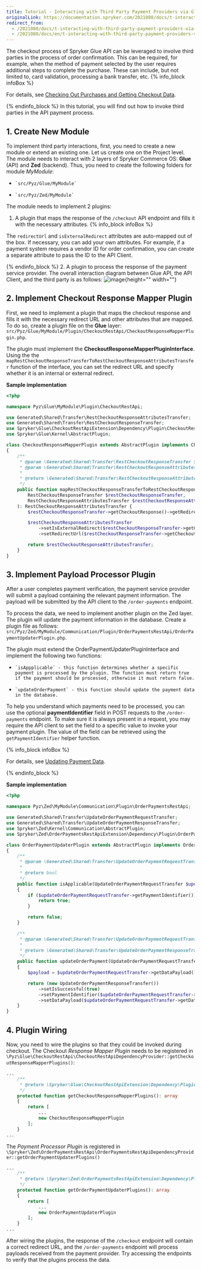 ```yaml
---
title: Tutorial - Interacting with Third Party Payment Providers via Glue API
originalLink: https://documentation.spryker.com/2021080/docs/t-interacting-with-third-party-payment-providers-via-glue-api
redirect_from:
  - /2021080/docs/t-interacting-with-third-party-payment-providers-via-glue-api
  - /2021080/docs/en/t-interacting-with-third-party-payment-providers-via-glue-api
---
```


The checkout process of Spryker Glue API can be leveraged to involve third parties in the process of order confirmation. This can be required, for example, when the method of payment selected by the user requires additional steps to complete the purchase. These can include, but not limited to, card validation, processing a bank transfer, etc.
{% info_block infoBox %}

For details, see [Checking Out Purchases and Getting Checkout Data](https://documentation.spryker.com/docs/checking-out-purchases-and-getting-checkout-data-201907).

{% endinfo_block %}
In this tutorial, you will find out how to invoke third parties in the API payment process.

## 1. Create New Module
To implement third party interactions, first, you need to create a new module or extend an existing one. Let us create one on the Project level. The module needs to interact with 2 layers of Spryker Commerce OS: **Glue** (API) and **Zed** (backend). Thus, you need to create the following folders for module *MyModule*:

*     `src/Pyz/Glue/MyModule`
*     `src/Pyz/Zed/MyModule`

The module needs to implement 2 plugins:
1. A plugin that maps the response of the `/checkout` API endpoint and fills it with the necessary attributes.
{% info_block infoBox %}

The `redirectUrl` and `isExternalRedirect` attributes are auto-mapped out of the box. If necessary, you can add your own attributes. For example, if a payment system requires a vendor ID for order confirmation, you can create a separate attribute to pass the ID to the API Client.

{% endinfo_block %}
2. A plugin to process the response of the payment service provider.
The overall interaction diagram between Glue API, the API Client, and the third party is as follows:
![image](https://spryker.s3.eu-central-1.amazonaws.com/docs/Tutorials/Advanced/Glue+API/Tutorial+Interacting+with+Third+Party+Payment+Providers+via+Glue+API/multi-step-checkout-glue-infrastructure.png){height="" width=""}

## 2. Implement Checkout Response Mapper Plugin
First, we need to implement a plugin that maps the checkout response and fills it with the necessary redirect URL and other attributes that are mapped. To do so, create a plugin file on the **Glue** layer: `src/Pyz/Glue/MyModule/Plugin/CheckoutRestApi/CheckoutResponseMapperPlugin.php`.

The plugin must implement the **CheckoutResponseMapperPluginInterface**. Using the the `mapRestCheckoutResponseTransferToRestCheckoutResponseAttributesTransfer` function of the interface, you can set the redirect URL and specify whether it is an internal or external redirect.

**Sample implementation**
   
```PHP
<?php

namespace Pyz\Glue\MyModule\Plugin\CheckoutRestApi;

use Generated\Shared\Transfer\RestCheckoutResponseAttributesTransfer;
use Generated\Shared\Transfer\RestCheckoutResponseTransfer;
use Spryker\Glue\CheckoutRestApiExtension\Dependency\Plugin\CheckoutResponseMapperPluginInterface;
use Spryker\Glue\Kernel\AbstractPlugin;

class CheckoutResponseMapperPlugin extends AbstractPlugin implements CheckoutResponseMapperPluginInterface
{
    /**
     * @param \Generated\Shared\Transfer\RestCheckoutResponseTransfer $restCheckoutResponseTransfer
     * @param \Generated\Shared\Transfer\RestCheckoutResponseAttributesTransfer $restCheckoutResponseAttributesTransfer
     *
     * @return \Generated\Shared\Transfer\RestCheckoutResponseAttributesTransfer
     */
    public function mapRestCheckoutResponseTransferToRestCheckoutResponseAttributesTransfer(
        RestCheckoutResponseTransfer $restCheckoutResponseTransfer,
        RestCheckoutResponseAttributesTransfer $restCheckoutResponseAttributesTransfer
    ): RestCheckoutResponseAttributesTransfer {
        $restCheckoutResponseTransfer->getCheckoutResponse()->getRedirectUrl();

        $restCheckoutResponseAttributesTransfer
            ->setIsExternalRedirect($restCheckoutResponseTransfer->getCheckoutResponse()->getIsExternalRedirect())
            ->setRedirectUrl($restCheckoutResponseTransfer->getCheckoutResponse()->getRedirectUrl());

        return $restCheckoutResponseAttributesTransfer;
    }
}
```

## 3. Implement Payload Processor Plugin

After a user completes payment verification, the payment service provider will submit a payload containing the relevant payment information. The payload will be submitted by the API client to the `/order-payments` endpoint.

To process the data, we need to implement another plugin on the Zed layer. The plugin will update the payment information in the database. Create a plugin file as follows: `src/Pyz/Zed/MyModule/Communication/Plugin/OrderPaymentsRestApi/OrderPaymentUpdaterPlugin.php`.

The plugin must extend the OrderPaymentUpdaterPluginInterface and implement the following two functions:

*     `isAppplicable` - this function determines whether a specific payment is processed by the plugin. The function must return true if the payment should be processed, otherwise it must return false.
*     `updateOrderPayment` - this function should update the payment data in the database.

To help you understand which payments need to be processed, you can use the optional **paymentIdentifier** field in POST requests to the `/order-payments` endpoint. To make sure it is always present in a request, you may require the API client to set the field to a specific value to invoke your payment plugin. The value of the field can be retrieved using the `getPaymentIdentifier` helper function.

{% info_block infoBox %}

For details, see [Updating Payment Data](https://documentation.spryker.com/v4/docs/checking-out-purchases-and-getting-checkout-data-201907#UpdatingPaymentData).

{% endinfo_block %}

**Sample implementation**
   
```PHP
<?php

namespace Pyz\Zed\MyModule\Communication\Plugin\OrderPaymentsRestApi;

use Generated\Shared\Transfer\UpdateOrderPaymentRequestTransfer;
use Generated\Shared\Transfer\UpdateOrderPaymentResponseTransfer;
use Spryker\Zed\Kernel\Communication\AbstractPlugin;
use Spryker\Zed\OrderPaymentsRestApiExtension\Dependency\Plugin\OrderPaymentUpdaterPluginInterface;

class OrderPaymentUpdaterPlugin extends AbstractPlugin implements OrderPaymentUpdaterPluginInterface
{
    /**
     * @param \Generated\Shared\Transfer\UpdateOrderPaymentRequestTransfer $updateOrderPaymentRequestTransfer
     *
     * @return bool
     */
    public function isApplicable(UpdateOrderPaymentRequestTransfer $updateOrderPaymentRequestTransfer): bool
    {
        if ($updateOrderPaymentRequestTransfer->getPaymentIdentifier()) {
            return true;
        }

        return false;
    }

    /**
     * @param \Generated\Shared\Transfer\UpdateOrderPaymentRequestTransfer $updateOrderPaymentRequestTransfer
     *
     * @return \Generated\Shared\Transfer\UpdateOrderPaymentResponseTransfer
     */
    public function updateOrderPayment(UpdateOrderPaymentRequestTransfer $updateOrderPaymentRequestTransfer): UpdateOrderPaymentResponseTransfer
    {
        $payload = $updateOrderPaymentRequestTransfer->getDataPayload();

        return (new UpdateOrderPaymentResponseTransfer())
            ->setIsSuccessful(true)
            ->setPaymentIdentifier($updateOrderPaymentRequestTransfer->getPaymentIdentifier())
            ->setDataPayload($updateOrderPaymentRequestTransfer->getDataPayload());
    }
}

```

## 4. Plugin Wiring

Now, you need to wire the plugins so that they could be invoked during checkout. The Checkout *Response Mapper Plugin* needs to be registered in `\Pyz\Glue\CheckoutRestApi\CheckoutRestApiDependencyProvider::getCheckoutResponseMapperPlugins()`:

```PHP
...
    /**
     * @return \Spryker\Glue\CheckoutRestApiExtension\Dependency\Plugin\CheckoutResponseMapperPluginInterface[]
     */
    protected function getCheckoutResponseMapperPlugins(): array
    {
        return [
            ...
            new CheckoutResponseMapperPlugin
        ];
    }
...
```

The *Payment Processor Plugin* is registered in `\Spryker\Zed\OrderPaymentsRestApi\OrderPaymentsRestApiDependencyProvider::getOrderPaymentUpdaterPlugins()`

```PHP
...
    /**
     * @return \Spryker\Zed\OrderPaymentsRestApiExtension\Dependency\Plugin\OrderPaymentUpdaterPluginInterface[]
     */
    protected function getOrderPaymentUpdaterPlugins(): array
    {
        return [
            ...
            new OrderPaymentUpdaterPlugin
        ];
    }
...
```

After wiring the plugins, the response of the `/checkout` endpoint will contain a correct redirect URL, and the `/order-payments` endpoint will process payloads received from the payment provider. Try accessing the endpoints to verify that the plugins process the data.
